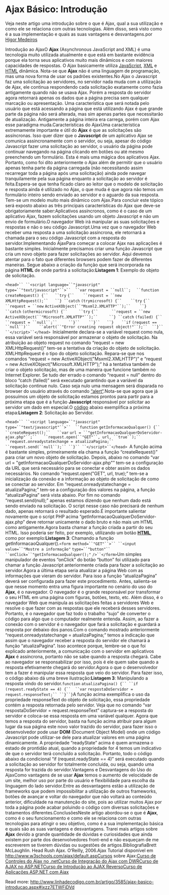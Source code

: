 # Ajax Básico: Introdução

Veja neste artigo uma introdução sobre o que é Ajax, qual a sua utilização e como ele se relaciona com outras tecnologias. Além disso, será visto como é a sua implementação e quais as suas vantagens e desvantagens.por [Higor Medeiros](http://www.linhadecodigo.com.br/colaborador.aspx?id=704)   



Introdução ao AjaxO **Ajax** (Asynchronous JavaScript and XML) é uma tecnologia muito utilizada atualmente e que está em bastante evidência porque ela torna seus aplicativos muito mais dinâmicos e com maiores capacidades de respostas. O Ajax basicamente utiliza [JavaScript](http://www.linhadecodigo.com.br/javascript.aspx), [XML](http://www.linhadecodigo.com.br/xml.aspx) e [HTML](http://www.linhadecodigo.com.br/html.aspx) dinâmica. Nota-se que **Ajax** não é uma linguagem de programação, mas uma nova forma de usar os padrões existentes.No Ajax o Javascript faz uma solicitação ao servidores, no servidor nada muda com a utilização de Ajax, ele continua respondendo cada solicitação exatamente como fazia antigamente quando não se usava Ajax. Porém a resposta do servidor agora retornará apenas os dados que a página precisa sem qualquer marcação ou apresentação. Uma característica que será notada pelo usuário que está acessando a página que está utilizando Ajax é que grande parte da página não será alterada, mas sim apenas partes que necessitarão de atualização. Antigamente a página inteira era carrega, porém com Ajax esse paradigma muda.Características do AjaxUma característica extremamente importante e útil do **Ajax** é que as solicitações são assíncronas. Isso quer dizer que o **Javascript** de um aplicativo Ajax se comunica assincronamente com o servidor, ou seja, apesar do código Javascript fazer uma solicitação ao servidor, o usuário da página pode continuar navegando na página clicando em botões ou até mesmo preenchendo um formulário. Esta é mais uma mágica dos aplicativos Ajax. Portanto, como foi dito anteriormente o Ajax além de permitir que o usuário apenas tenha parte da página carregada (não necessitando assim recarregar toda a página após uma solicitação) ainda pode navegar tranquilamente pela sua página enquanto a solicitação ao servidor é feita.Espera-se que tenha ficado claro ao leitor que o modelo de solicitação e resposta ainda é utilizado no Ajax, o que muda é que agora não temos um formulário inteiro sendo enviado ao servidor e o aguardo da sua resposta. Tem-se um modelo muito mais dinâmico com Ajax.Para concluir este tópico será exposto abaixo as três principais características do Ajax que deve-se obrigatoriamente saber:Aplicativos assíncronos, como é o caso de um aplicativo Ajax, fazem solicitações usando um objeto Javascript e não um envio de formulário.O navegador Web irá manipular as suas solicitações e respostas e não o seu código Javascript.Uma vez que o navegador Web receber uma resposta a uma solicitação assíncrona, ele retornará a chamada para o seu código Javascript com a resposta do servidor.Implementando AjaxPara começar a colocar Ajax nas aplicações é bastante simples. Inicialmente precisamos criar uma função Javascript que cria um novo objeto para fazer solicitações ao servidor. Aqui devemos atentar para o fato que diferentes browsers podem fazer de diferentes maneiras. Segue abaixo a criação da função que será incorporada na página **HTML** de onde partirá a solicitação:**Listagem 1**: Exemplo do objeto de solicitação.

`<head>`` ``<script language=``"javascript"` `type=``"text/javascript"``>``  ``var` `request = ``null``;` `  ``function` `createRequest() {``   ``try` `{``    ``request = ``new` `XMLHttpRequest();``   ``} ``catch` `(trymicrosoft) {``    ``try` `{``     ``request = ``new` `ActiveXObject(``"Msxml2.XMLHTTP"``);``    ``} ``catch` `(othermicrosoft) {``     ``try` `{``      ``request = ``new` `ActiveXObject(``"Microsoft.XMLHTTP"``);``     ``} ``catch` `(failed) {``      ``request = ``null``;``     ``}``    ``}``   ``}` `   ``if` `(request == ``null``)``    ``alert(``"Error creating request object!"``);``  ``}`` ``</script>``</head> `Inicialmente declara-se a variável request como nula, essa variável será responsável por armazenar o objeto de solicitação. Na atribuição ao objeto request no comando “request = new XMLHttpRequest()” tem-se a tentativa da criação do objeto de solicitação. XMLHttpRequest é o tipo do objeto solicitação. Repara-se que nos comandos “request = new ActiveXObject("Msxml2.XMLHTTP")” e “request = new ActiveXObject("Microsoft.XMLHTTP");” há a tentativa também de criar o objeto solicitação, mas de uma maneira que funcione também no Internet Explorer. Se tudo der errado o comando “request = null” dentro do bloco “catch (failed)” será executado garantindo que a variável da solicitação continue nulo. Caso seja nulo uma mensagem será disparada no browser do usuário através do comando [“alert“](http://www.linhadecodigo.com.br/artigo/3593/alert-em-javascript.aspx).Nota-se que agora que já possuímos um objeto de solicitação estamos prontos para partir para a próxima etapa que é a função **Javascript** responsável por solicitar ao servidor um dado em especial.O [código](http://www.linhadecodigo.com.br/artigo/3596/codigo-javascript-introducao.aspx) abaixo exemplifica a próxima etapa:**Listagem 2**: Solicitação ao Servidor.

`<head>`` ``<script language=``"javascript"` `type=``"text/javascript"``>``  ``function` `getInformacaoQualquer() {``   ``createRequest();``   ``var` `url = ``"getInformacaoQualquerDoServidor-ajax.php"``;``   ``request.open(``"GET"``, url, ``true``);``   ``request.onreadystatechange = atualizaPagina;``   ``request.send(``null``);`` ``}`` ``</script>``</head> `A função acima é bastante simples, primeiramente ela chama a função “createRequest()” para criar um novo objeto de solicitação. Depois, abaixo no comando “var url = "getInformacaoQualquerDoServidor-ajax.php"” tem-se a configuração da URL que será necessário para se conectar e obter assim os dados necessários. No comando “request.open("GET", url, true);” tem-se a inicialização da conexão e a informação ao objeto de solicitação de como se conectar ao servidor. Em “request.onreadystatechange = atualizaPagina;” tem-se a configuração dos valores na página, a função “atualizaPagina” será vista abaixo. Por fim no comando “request.send(null);” apenas estamos dizendo que nenhum dado está sendo enviado na solicitação. O script nesse caso não precisará de nenhum dado, apenas retornará o resultado esperado.É importante salientar novamente que o script PHP acima “getInformacaoQualquerDoServidor-ajax.php” deve retornar unicamente o dado bruto e não mais um HTML como antigamente.Agora basta chamar a função criada a partir do seu HTML. Isso poderia ser feito, por exemplo, utilizando um botão [**HTML**](http://www.linhadecodigo.com.br/artigo/3594/apostila-html-guia-para-iniciantes.aspx), como por exemplo:**Listagem 3**: Chamando a função getInformacaoQualquer().`<form method=``"GET"``>`` ``<input value=``"Mostre a informação"` `type=``"button"``    ``onClick=``"getInformacaoQualquer();"` `/>``</form>`Um simples manipulador de eventos “onClick” do botão “button” foi utilizado para chamar a função Javascript anteriormente criada para fazer a solicitação ao servidor.Agora a última etapa seria atualizar a página Web com as informações que vieram do servidor. Para isso a função “atualizaPagina” deverá ser configurada para fazer este procedimento. Antes, salienta-se que nesse momento entra uma figura importante no cenário do uso do **Ajax**, é o navegador. O navegador é o grande responsável por transformar o seu HTML em uma página com figuras, botões, texto, etc. Além disso, é o navegador Web que manipula as solicitações feitas a servidores Web e resolve o que fazer com as respostas que ele receberá desses servidores. Portanto, é o navegador que faz todo o trabalho “sujo” de converter o código para algo que o computador realmente entenda. Assim, ao fazer a conexão com o servidor é o navegador que fará a solicitação e guardará a resposta por debaixo dos panos.Com o comando mostrado anteriormente “request.onreadystatechange = atualizaPagina;” temos a indicação que assim que o navegador receber a resposta do servidor ele chamará a função “atualizaPagina”. Isso acontece porque, lembre-se o que foi explicado anteriormente, a comunicação com o servidor em aplicativos **Ajax** é assíncrona, portanto não se sabe quando a resposta chegará. Cabe ao navegador se responsabilizar por isso, pois é ele quem sabe quando a resposta efetivamente chegará do servidor.Agora o que o desenvolvedor tem a fazer é manipular essa resposta que veio do servidor. Para fazer isso, o código abaixo dá uma breve ilustração:**Listagem 3**: Manipulando a resposta vindo do servidor.`function` `atualizaPagina() {`` ``if` `(request.readyState == 4) {``  ``var` `respostaDoServidor = request.responseText;`` ``}``}`A função acima exemplifica o uso da propriedade responseText do objeto de solicitação, essa propriedade contém a resposta retornada pelo servidor. Veja que no comando “var respostaDoServidor = request.responseText” captura-se a resposta do servidor e coloca-se essa resposta em uma variável qualquer. Agora que temos a resposta do servidor, basta na função acima atribuir para algum lugar da sua página este novo valor trazido do servidor, para fazer isso o desenvolvedor pode usar **DOM** (Document Object Model) onde um código Javascript pode utilizar-se dele para atualizar valores em uma página dinamicamente. A propriedade “readyState” acima é quem armazena o estado de prontidão atual, quando a propriedade for 4 temos um indicativo de que o servidor terá concluído a solicitação. Portanto, todo o código abaixo da condicional “if (request.readyState == 4)” será executado quando a solicitação ao servidor for totalmente concluída, ou seja, quando uma resposta for trazida do servidor.Vantagens e Desvantagens do Uso do AjaxComo vantagens de se usar **Ajax** temos o aumento de velocidade de um site, melhor uso por parte do usuário e flexibilidade para escolha da linguagem do lado servidor.Entre as desvantagens estão a utilização de frameworks que podem impossibilitar a utilização de outros frameworks, botões de avançar e voltar do navegador que não voltará ao conteúdo anterior, dificuldade na manutenção do site, pois ao utilizar muitos Ajax por toda a página pode acabar poluindo o código com diversas solicitações e tratamentos diferentes.ConclusõesNeste artigo abordou-se o que é **Ajax**, como é o seu funcionamento e como ele se relaciona com outras tecnologias para atingir o seu objetivo, como é a sua implementação básica e quais são as suas vantagens e desvantagens. Trarei mais artigos sobre **Ajax** devido a grande quantidade de dúvidas e curiosidades que ainda existem por parte dos desenvolvedores front-end e não esqueçam de me escreverem se tiverem dúvidas ou sugestões de artigos.BibliografiaBrett McLaughlin. Head Rush Ajax. O‘Reilly, 2006.Ajax Tutorial disponível em http://www.w3schools.com/ajax/default.aspCursos sobre Ajax:[Curso de Controles do Ajax no .net](http://www.devmedia.com.br/curso/controles-do-ajax-no-net/297)[Curso de Integração do Ajax com DWR](http://www.devmedia.com.br/curso/integracao-ajax-com-dwr/245)[Curso de AJAX no ASP.NET](http://www.devmedia.com.br/curso/utilizando-o-ajax-no-asp-net/64)[Curso de Introdução ao AJAX Reverso](http://www.devmedia.com.br/curso/introducao-ao-ajax-reverso/53)[Curso de Aplicações ASP.NET com Ajax](http://www.devmedia.com.br/curso/aplicacoes-asp-net-com-ajax/33)

Read more: http://www.linhadecodigo.com.br/artigo/3585/ajax-basico-introducao.aspx#ixzz7ETWFiDVd